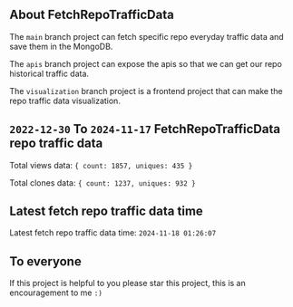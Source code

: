 ## About FetchRepoTrafficData

The `main` branch project can fetch specific repo everyday traffic data and save them in the MongoDB.

The `apis` branch project can expose the apis so that we can get our repo historical traffic data.

The `visualization` branch project is a frontend project that can make the repo traffic data visualization.

## `2022-12-30` To `2024-11-17` FetchRepoTrafficData repo traffic data

Total views data: `{ count: 1857, uniques: 435 }`

Total clones data: `{ count: 1237, uniques: 932 }`

## Latest fetch repo traffic data time

Latest fetch repo traffic data time: `2024-11-18 01:26:07`

## To everyone

If this project is helpful to you please star this project, this is an encouragement to me `:)`



